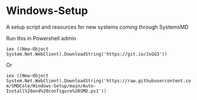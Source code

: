# Windows-Setup
A setup script and resources for new systems coming through SystemsMD

Run this in Powershell admin

```iex ((New-Object System.Net.WebClient).DownloadString('https://git.io/JsGG3'))```

Or

```iex ((New-Object System.Net.WebClient).DownloadString('https://raw.githubusercontent.com/SMDCole/Windows-Setup/main/Auto-Install%20and%20configure%20SMD.ps1'))```

